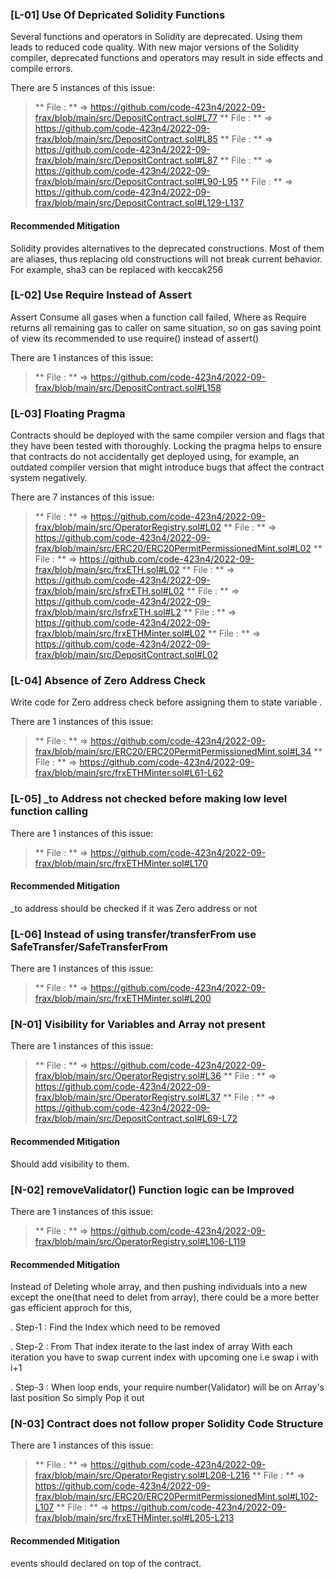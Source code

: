 ### [L-01] Use Of Depricated Solidity Functions

Several functions and operators in Solidity are deprecated. Using them leads to reduced code quality. With new major versions of the Solidity compiler, deprecated functions and operators may result in side effects and compile errors.

There are 5 instances of this issue:

> ** File :  ** => https://github.com/code-423n4/2022-09-frax/blob/main/src/DepositContract.sol#L77
> ** File :  ** => https://github.com/code-423n4/2022-09-frax/blob/main/src/DepositContract.sol#L85
> ** File :  ** => https://github.com/code-423n4/2022-09-frax/blob/main/src/DepositContract.sol#L87
> ** File :  ** => https://github.com/code-423n4/2022-09-frax/blob/main/src/DepositContract.sol#L90-L95
> ** File :  ** => https://github.com/code-423n4/2022-09-frax/blob/main/src/DepositContract.sol#L129-L137

#### Recommended Mitigation

Solidity provides alternatives to the deprecated constructions. Most of them are aliases, thus replacing old constructions will not break current behavior. For example, sha3 can be replaced with keccak256



### [L-02] Use Require Instead of Assert

Assert Consume all gases when a function call failed,
Where as Require returns all remaining gas to caller on same situation, so on gas saving point of view its recommended to use require() instead of assert()

There are 1 instances of this issue:

> ** File :  **  => https://github.com/code-423n4/2022-09-frax/blob/main/src/DepositContract.sol#L158




### [L-03] Floating Pragma

Contracts should be deployed with the same compiler version and flags that they have been tested with thoroughly. Locking the pragma helps to ensure that contracts do not accidentally get deployed using, for example, an outdated compiler version that might introduce bugs that affect the contract system negatively.

There are 7 instances of this issue:

> ** File :  **  => https://github.com/code-423n4/2022-09-frax/blob/main/src/OperatorRegistry.sol#L02
> ** File :  **  => https://github.com/code-423n4/2022-09-frax/blob/main/src/ERC20/ERC20PermitPermissionedMint.sol#L02
> ** File :  **  => https://github.com/code-423n4/2022-09-frax/blob/main/src/frxETH.sol#L02
> ** File :  **  => https://github.com/code-423n4/2022-09-frax/blob/main/src/sfrxETH.sol#L02
> ** File :  **  => https://github.com/code-423n4/2022-09-frax/blob/main/src/IsfrxETH.sol#L2
> ** File :  **  => https://github.com/code-423n4/2022-09-frax/blob/main/src/frxETHMinter.sol#L02
> ** File :  **  => https://github.com/code-423n4/2022-09-frax/blob/main/src/DepositContract.sol#L02




### [L-04] Absence of Zero Address Check 

Write code for Zero address check before assigning them to state variable .

There are 1 instances of this issue:

> ** File :  **  => https://github.com/code-423n4/2022-09-frax/blob/main/src/ERC20/ERC20PermitPermissionedMint.sol#L34
> ** File :  **  => https://github.com/code-423n4/2022-09-frax/blob/main/src/frxETHMinter.sol#L61-L62




### [L-05] _to Address not checked before making low level function calling

There are 1 instances of this issue:

> ** File :  **  => https://github.com/code-423n4/2022-09-frax/blob/main/src/frxETHMinter.sol#L170

#### Recommended Mitigation

_to address should be checked if it was  Zero address or not




### [L-06] Instead of using transfer/transferFrom use SafeTransfer/SafeTransferFrom

There are 1 instances of this issue:

> ** File :  **  => https://github.com/code-423n4/2022-09-frax/blob/main/src/frxETHMinter.sol#L200

### [N-01] Visibility for Variables and Array not present

There are 1 instances of this issue:

> ** File :  **  => https://github.com/code-423n4/2022-09-frax/blob/main/src/OperatorRegistry.sol#L36
> ** File :  **  => https://github.com/code-423n4/2022-09-frax/blob/main/src/OperatorRegistry.sol#L37
> ** File :  **  => https://github.com/code-423n4/2022-09-frax/blob/main/src/DepositContract.sol#L69-L72

#### Recommended Mitigation
Should add visibility to them.




### [N-02] removeValidator() Function logic can be Improved

There are 1 instances of this issue:

> ** File :  **  => https://github.com/code-423n4/2022-09-frax/blob/main/src/OperatorRegistry.sol#L106-L119

#### Recommended Mitigation

Instead of Deleting whole array, and then pushing individuals into a new except the one(that need to delet from array), there could be a more better gas efficient approch for this,

. Step-1 : Find the Index which need to be removed

. Step-2 : From That index iterate to the last index of array
               With each iteration you have to swap current index with upcoming one i.e swap i with i+1

. Step-3 : When loop ends, your require number(Validator) will be on Array's last position
               So simply Pop it out  




### [N-03] Contract does not follow proper Solidity Code Structure

There are 1 instances of this issue:

> ** File :  **  => https://github.com/code-423n4/2022-09-frax/blob/main/src/OperatorRegistry.sol#L208-L216
> ** File :  **  => https://github.com/code-423n4/2022-09-frax/blob/main/src/ERC20/ERC20PermitPermissionedMint.sol#L102-L107
> ** File :  **  => https://github.com/code-423n4/2022-09-frax/blob/main/src/frxETHMinter.sol#L205-L213

#### Recommended Mitigation

events should declared on top of the contract.